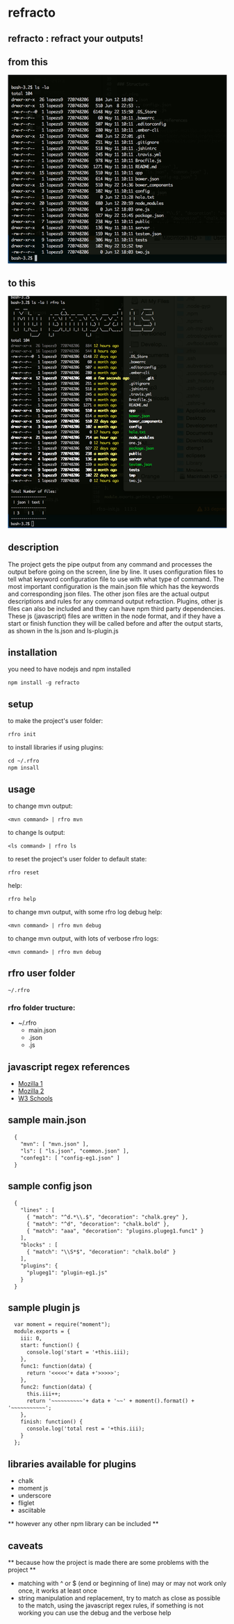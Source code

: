 refracto
========

## refracto : refract your outputs!

## from this

![](imgs/original-ls.png)

## to this

![](imgs/refracted-ls.png)

## description

The project gets the pipe output from any command and processes the output before going on the screen, line by line. It uses configuration files to tell what keyword configuration file to use with what type of command. The most important configuration is the main.json file which has the keywords and corresponding json files. The other json files are the actual output descriptions and rules for any command output refraction. Plugins, other js files can also be included and they can have npm third party dependencies. These js (javascript) files are written in the node format, and if they have a start or finish function they will be called before and after the output starts, as shown in the ls.json and ls-plugin.js

## installation

you need to have nodejs and npm installed

```
npm install -g refracto
```

## setup

to make the project's user folder:
```
rfro init
```

to install libraries if using plugins:
```
cd ~/.rfro
npm insall
```

## usage

to change mvn output:
```
<mvn command> | rfro mvn
```

to change ls output:
```
<ls command> | rfro ls
```

to reset the project's user folder to default state:
```
rfro reset
```

help:
```
rfro help
```

to change mvn output, with some rfro log debug help:
```
<mvn command> | rfro mvn debug
```

to change mvn output, with lots of verbose rfro logs:
```
<mvn command> | rfro mvn debug
```

## rfro user folder
```
~/.rfro
```

### rfro folder tructure:

- ~/.rfro
  - main.json
  - <other configs>.json
  - <other plugins>.js

## javascript regex references

- [Mozilla 1](https://developer.mozilla.org/en-US/docs/Web/JavaScript/Reference/Global_Objects/RegExp)
- [Mozilla 2](https://developer.mozilla.org/en-US/docs/Web/JavaScript/Guide/Regular_Expressions)
- [W3 Schools](http://www.w3schools.com/jsref/jsref_obj_regexp.asp)

## sample main.json
```
  {
    "mvn": [ "mvn.json" ],
    "ls": [ "ls.json", "common.json" ],
    "confeg1": [ "config-eg1.json" ]
  }
```

## sample config json
```
  {
    "lines" : [
      { "match": "^d.*\\.$", "decoration": "chalk.grey" },
      { "match": "^d", "decoration": "chalk.bold" },
      { "match": "aaa", "decoration": "plugins.plugeg1.func1" }
    ],
    "blocks" : [
      { "match": "\\S*$", "decoration": "chalk.bold" }
    ],
    "plugins": {
      "plugeg1": "plugin-eg1.js"
    }
  }
```

## sample plugin js
```
  var moment = require("moment");
  module.exports = {
    iii: 0,
    start: function() {
      console.log('start = '+this.iii);
    },
    func1: function(data) {
      return '<<<<<'+ data +'>>>>>';
    },
    func2: function(data) {
      this.iii++;
      return '~~~~~~~~~~'+ data + '~~' + moment().format() + '~~~~~~~~~~~';
    },
    finish: function() {
      console.log('total rest = '+this.iii);
    }
  };
```

## libraries available for plugins

- chalk
- moment js
- underscore
- fliglet
- asciitable

** however any other npm library can be included **

## caveats

** because how the project is made there are some problems with the project **

- matching with ^ or $ (end or beginning of line) may or may not work only once, it works at least once
- string manipulation and replacement, try to match as close as possible to the match, using the javascript regex rules, if something is not working you can use the debug and the verbose help
